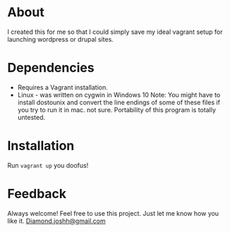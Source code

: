 # About
I created this for me so that I could simply save my ideal vagrant setup for launching wordpress or drupal sites.

# Dependencies
- Requires a Vagrant installation.
- Linux - was written on cygwin in Windows 10
     Note: You might have to install dostounix and convert the line endings of some of these files 
           if you try to run it in mac. not sure. Portability of this program is totally untested.

# Installation
Run `vagrant up` you doofus!

# Feedback
Always welcome! Feel free to use this project. Just let me know how you like it. Diamond.joshh@gmail.com
